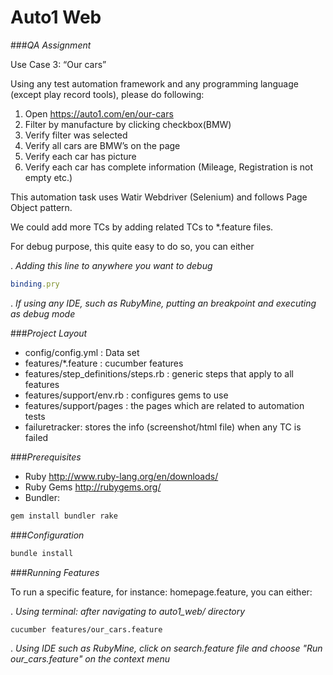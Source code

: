 # Auto1 Web 

###*QA Assignment*

Use Case 3: “Our cars” 

Using any test automation framework and any programming language (except play record tools), please do following:

1. Open https://auto1.com/en/our-cars
2. Filter by manufacture by clicking checkbox(BMW)
3. Verify filter was selected
4. Verify all cars are BMW’s on the page
5. Verify each car has picture
6. Verify each car has complete information (Mileage, Registration is not empty etc.)


This automation task uses Watir Webdriver (Selenium) and follows Page Object pattern.

We could add more TCs by adding related TCs to *.feature files. 

For debug purpose, this quite easy to do so, you can either 

. *Adding this line to anywhere you want to debug*
```ruby
binding.pry
```

. *If using any IDE, such as RubyMine, putting an breakpoint and executing as debug mode*

###*Project Layout*

* config/config.yml : Data set
* features/*.feature : cucumber features
* features/step_definitions/steps.rb : generic steps that apply to all features
* features/support/env.rb : configures gems to use
* features/support/pages : the pages which are related to automation tests
* failuretracker: stores the info (screenshot/html file) when any TC is failed

###*Prerequisites*

* Ruby http://www.ruby-lang.org/en/downloads/
* Ruby Gems http://rubygems.org/
* Bundler: 
```ruby
gem install bundler rake
```

###*Configuration*
```ruby
bundle install
```
###*Running Features*

To run a specific feature, for instance: homepage.feature, you can either:

. *Using terminal: after navigating to auto1_web/ directory*
```
cucumber features/our_cars.feature
```

. *Using IDE such as RubyMine, click on search.feature file and choose "Run our_cars.feature" on the context menu*
